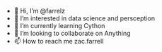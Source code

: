 - 👋 Hi, I’m @farrelz
- 👀 I’m interested in data science and persception
- 🌱 I’m currently learning Cython
- 💞️ I’m looking to collaborate on Anything
- 📫 How to reach me zac.farrell

<!---
farrelz/farrelz is a ✨ special ✨ repository because its `README.md` (this file) appears on your GitHub profile.
You can click the Preview link to take a look at your changes.
--->
